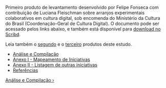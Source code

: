 <p>Primeiro produto de levantamento desenvolvido por Felipe Fonseca com contribuição de Luciana Fleischman sobre arranjos experimentais colaborativos em cultura digital, sob encomenda do Ministério da Cultura do Brasil (Coordenação-Geral de Cultura Digital). O documento pode ser acessado pelos links abaixo, e também está disponível para <a href="http://pt.scribd.com/doc/241237431/Arranjos-Experimentais-Criativos-em-Cultura-Digital-Parte-1">download no Scribd</a>.</p>

<p>Leia também o <a href="http://redelabs-org.github.io/livro/minc-14/2">segundo</a> e o <a href="http://redelabs-org.github.io/livro/minc-14/3">terceiro</a> produtos deste estudo.</p></div></div></div>  <div id="book-navigation-101" class="book-navigation">
    <ul class="menu"><li class="first leaf"><a href="http://redelabs-org.github.io/livro/minc-14/1/analise">Análise e Compilação</a></li>
<li class="leaf"><a href="http://redelabs-org.github.io/livro/minc-14/1/mapeamento">Anexo I - Mapeamento de Iniciativas</a></li>
<li class="leaf"><a href="http://redelabs-org.github.io/livro/minc-14/1/outras-iniciativas">Anexo II - Listagem de outras iniciativas</a></li>
<li class="last leaf"><a href="http://redelabs-org.github.io/livro/minc-14/1/referencias">Referências</a></li>
</ul>
        <div class="page-links clearfix">
                          <a href="http://redelabs-org.github.io/livro/minc-14/1/analise" class="page-next" title="Go to next page">Análise e Compilação ›</a>
          </div>
    
  </div>
